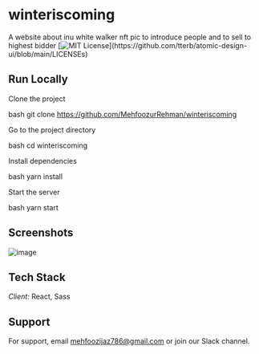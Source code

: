 # winteriscoming

A website about inu white walker nft pic to introduce people and to sell to highest bidder
[![MIT License](https://img.shields.io/apm/l/atomic-design-ui.svg?)](https://github.com/tterb/atomic-design-ui/blob/main/LICENSEs)


## Run Locally

Clone the project

bash
  git clone https://github.com/MehfoozurRehman/winteriscoming
  
Go to the project directory

bash
  cd winteriscoming


Install dependencies

bash
  yarn install


Start the server

bash
  yarn start


## Screenshots
![image](https://user-images.githubusercontent.com/94046237/187100762-c51199c2-73a1-4cc8-95e5-d3f8f59d0cff.png)





## Tech Stack

*Client:* React, Sass


## Support

For support, email mehfoozijaz786@gmail.com or join our Slack channel.
